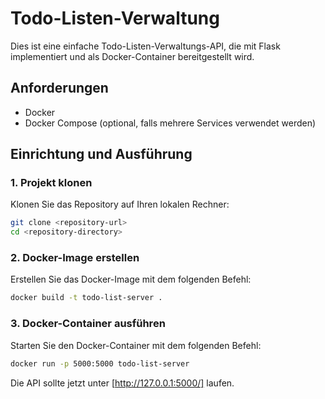
# Todo-Listen-Verwaltung

Dies ist eine einfache Todo-Listen-Verwaltungs-API, die mit Flask implementiert und als Docker-Container bereitgestellt wird.

## Anforderungen
- Docker
- Docker Compose (optional, falls mehrere Services verwendet werden)

## Einrichtung und Ausführung

### 1. Projekt klonen

Klonen Sie das Repository auf Ihren lokalen Rechner:

```bash
git clone <repository-url>
cd <repository-directory>
```

### 2. Docker-Image erstellen

Erstellen Sie das Docker-Image mit dem folgenden Befehl:

```bash
docker build -t todo-list-server .
```

### 3. Docker-Container ausführen

Starten Sie den Docker-Container mit dem folgenden Befehl:

```bash
docker run -p 5000:5000 todo-list-server
```

Die API sollte jetzt unter [http://127.0.0.1:5000/] laufen.
